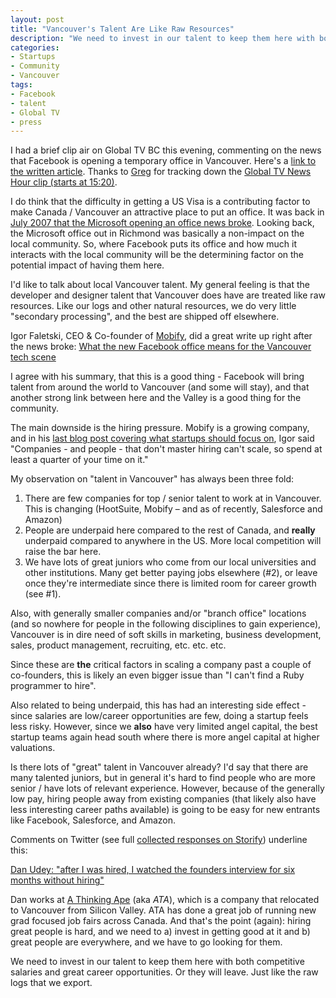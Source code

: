 ```yaml
---
layout: post
title: "Vancouver's Talent Are Like Raw Resources"
description: "We need to invest in our talent to keep them here with both competitive salaries and great career opportunities."
categories:
- Startups
- Community
- Vancouver
tags:
- Facebook
- talent
- Global TV
- press
---
```


I had a brief clip air on Global TV BC this evening, commenting on the news that Facebook is opening a temporary office in Vancouver. Here's a [link to the written article](http://www.globaltvbc.com/is+facebook+coming+to+vancouver/6442830146/story.html). Thanks to [Greg](http://twitter.com/gregeh) for tracking down the [Global TV News Hour clip (starts at 15:20)](http://www.globaltvbc.com/video/index.html?v=OFOuqmbdhn_CEE_jipgaxS4Bu1ITTCJG#newscasts).

I do think that the difficulty in getting a US Visa is a contributing factor to make Canada / Vancouver an attractive place to put an office. It was back in [July 2007 that the Microsoft opening an office news broke](http://www.bmannconsulting.com/archive/microsoft-canada-opening-software-dev-center-in-vancouver-commentary/). Looking back, the Microsoft office out in Richmond was basically a non-impact on the local community. So, where Facebook puts its office and how much it interacts with the local community will be the determining factor on the potential impact of having them here.

I'd like to talk about local Vancouver talent. My general feeling is that the developer and designer talent that Vancouver does have are treated like raw resources. Like our logs and other natural resources, we do very little "secondary processing", and the best are shipped off elsewhere.

<!--more-->

Igor Faletski, CEO & Co-founder of [Mobify](http://mobify.com), did a great write up right after the news broke: [What the new Facebook office means for the Vancouver tech scene](http://igor.posthaven.com/what-the-new-facebook-office-means-for-the-vancouver-tech-scene)

I agree with his summary, that this is a good thing - Facebook will bring talent from around the world to Vancouver (and some will stay), and that another strong link between here and the Valley is a good thing for the community.

The main downside is the hiring pressure. Mobify is a growing company, and in his [last blog post covering what startups should focus on](http://igor.posthaven.com/the-rule-of-three-attention-focus-in-a-startup), Igor said "Companies - and people - that don't master hiring can't scale, so spend at least a quarter of your time on it."

My observation on "talent in Vancouver" has always been three fold:

1. There are few companies for top / senior talent to work at in Vancouver. This is changing (HootSuite, Mobify – and as of recently, Salesforce and Amazon)
1. People are underpaid here compared to the rest of Canada, and **really** underpaid compared to anywhere in the US. More local competition will raise the bar here.
1. We have lots of great juniors who come from our local universities and other institutions. Many get better paying jobs elsewhere (#2), or leave once they're intermediate since there is limited room for career growth (see #1).

Also, with generally smaller companies and/or "branch office" locations (and so nowhere for people in the following disciplines to gain experience), Vancouver is in dire need of soft skills in marketing, business development, sales, product management, recruiting, etc. etc. etc.

Since these are **the** critical factors in scaling a company past a couple of co-founders, this is likely an even bigger issue than "I can't find a Ruby programmer to hire".

Also related to being underpaid, this has had an interesting side effect - since salaries are low/career opportunities are few, doing a startup feels less risky. However, since we **also** have very limited angel capital, the best startup teams again head south where there is more angel capital at higher valuations.

Is there lots of "great" talent in Vancouver already? I'd say that there are many talented juniors, but in general it's hard to find people who are more senior / have lots of relevant experience. However, because of the generally low pay, hiring people away from existing companies (that likely also have less interesting career paths available) is going to be easy for new entrants like Facebook, Salesforce, and Amazon.

Comments on Twitter (see full [collected responses on Storify](http://storify.com/borismann/facebook-to-open-temporary-office-in-vancouver)) underline this:

[Dan Udey: "after I was hired, I watched the founders interview for six months without hiring"](https://twitter.com/danudey/status/313429680382423041)

Dan works at [A Thinking Ape](http://athinkingape.com) (aka _ATA_), which is a company that relocated to Vancouver from Silicon Valley. ATA has done a great job of running new grad focused job fairs across Canada. And that's the point (again): hiring great people is hard, and we need to a) invest in getting good at it and b) great people are everywhere, and we have to go looking for them.

We need to invest in our talent to keep them here with both competitive salaries and great career opportunities. Or they will leave. Just like the raw logs that we export.